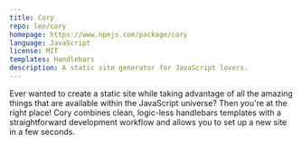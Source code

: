 ```yaml
---
title: Cory
repo: leo/cory
homepage: https://www.npmjs.com/package/cory
language: JavaScript
license: MIT
templates: Handlebars
description: A static site generator for JavaScript lovers.
---
```


Ever wanted to create a static site while taking advantage of all the amazing things that are available within the JavaScript universe? Then you're at the right place! Cory combines clean, logic-less handlebars templates with a straightforward development workflow and allows you to set up a new site in a few seconds.
